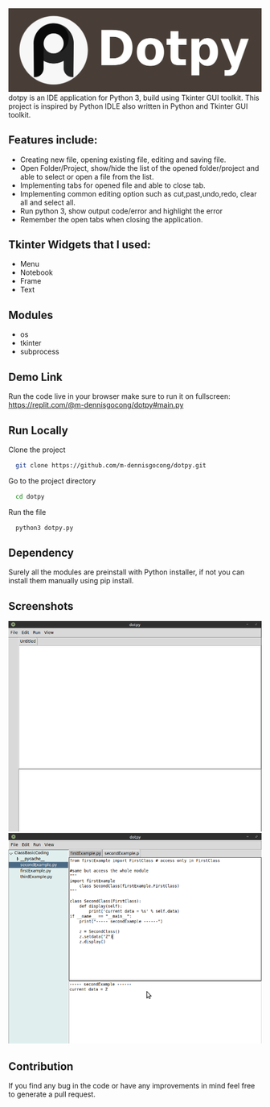 <img src = "images/banner.png">
dotpy is an IDE application for Python 3, build using Tkinter GUI toolkit. This project is inspired by Python IDLE also written in Python and Tkinter GUI toolkit.

## Features include:

- Creating new file, opening existing file, editing and saving file.
- Open Folder/Project, show/hide the list of the opened folder/project and able to select or open a file from the list.
- Implementing tabs for opened file and able to close tab.
- Implementing common editing option such as cut,past,undo,redo, clear all and select all.
- Run python 3, show output code/error and highlight the error
- Remember the open tabs when closing the application.

## Tkinter Widgets that I used:

- Menu
- Notebook
- Frame
- Text

## Modules 
- os
- tkinter
- subprocess

## Demo Link
Run the code live in your browser make sure to run it on fullscreen: 
https://replit.com/@m-dennisgocong/dotpy#main.py 


## Run Locally

Clone the project

```bash
  git clone https://github.com/m-dennisgocong/dotpy.git
```
Go to the project directory

```bash
  cd dotpy
```
Run the file

```bash
  python3 dotpy.py
```
## Dependency
Surely all the modules are preinstall with Python installer, if not you can install them manually using pip install.

## Screenshots
<img src = "images/screenshot01.png">
<img src = "images/screenshot02.png">

## Contribution
If you find any bug in the code or have any improvements in mind feel free to generate a pull request.

